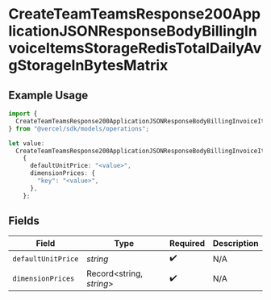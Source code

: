 # CreateTeamTeamsResponse200ApplicationJSONResponseBodyBillingInvoiceItemsStorageRedisTotalDailyAvgStorageInBytesMatrix

## Example Usage

```typescript
import {
  CreateTeamTeamsResponse200ApplicationJSONResponseBodyBillingInvoiceItemsStorageRedisTotalDailyAvgStorageInBytesMatrix,
} from "@vercel/sdk/models/operations";

let value:
  CreateTeamTeamsResponse200ApplicationJSONResponseBodyBillingInvoiceItemsStorageRedisTotalDailyAvgStorageInBytesMatrix =
    {
      defaultUnitPrice: "<value>",
      dimensionPrices: {
        "key": "<value>",
      },
    };
```

## Fields

| Field                    | Type                     | Required                 | Description              |
| ------------------------ | ------------------------ | ------------------------ | ------------------------ |
| `defaultUnitPrice`       | *string*                 | :heavy_check_mark:       | N/A                      |
| `dimensionPrices`        | Record<string, *string*> | :heavy_check_mark:       | N/A                      |